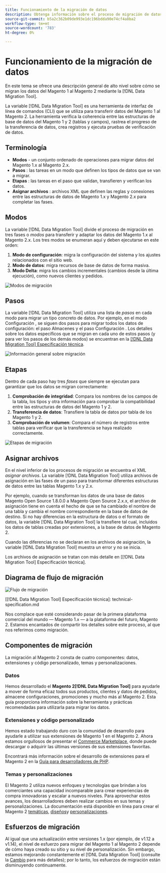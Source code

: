 ```yaml
---
title: Funcionamiento de la migración de datos
description: Obtenga información sobre el proceso de migración de datos entre el Magento 1 y el Magento 2, incluida la terminología, los diagramas de flujo de trabajo y los pasos.
source-git-commit: b5a2c362b09de993e1dc196bdda90e74cf4a8ba2
workflow-type: tm+mt
source-wordcount: '783'
ht-degree: 0%

---
```



# Funcionamiento de la migración de datos

En este tema se ofrece una descripción general de alto nivel sobre cómo se migran los datos del Magento 1 al Magento 2 mediante la [!DNL Data Migration Tool].

La variable [!DNL Data Migration Tool] es una herramienta de interfaz de línea de comandos (CLI) que se utiliza para transferir datos del Magento 1 al Magento 2. La herramienta verifica la coherencia entre las estructuras de base de datos del Magento 1 y 2 (tablas y campos), rastrea el progreso de la transferencia de datos, crea registros y ejecuta pruebas de verificación de datos.

## Terminología

* **Modos** - un conjunto ordenado de operaciones para migrar datos del Magento 1.x al Magento 2.x.
* **Pasos** : las tareas en un modo que definen los tipos de datos que se van a migrar.
* **Etapas** : las tareas en el paso que validan, transfieren y verifican los datos.
* **Asignar archivos** : archivos XML que definen las reglas y conexiones entre las estructuras de datos de Magento 1.x y Magento 2.x para completar las fases.

## Modos

La variable [!DNL Data Migration Tool] divide el proceso de migración en tres fases o *modos* para transferir y adaptar los datos del Magento 1.x al Magento 2.x. Los tres modos se enumeran aquí y deben ejecutarse en este orden:

1. **Modo de configuración**: migra la configuración del sistema y los ajustes relacionados con el sitio web.
1. **Modo de datos**: migra recursos de base de datos de forma masiva.
1. **Modo Delta**: migra los cambios incrementales (cambios desde la última ejecución), como nuevos clientes y pedidos.

![Modos de migración](../../assets/data-migration/MigrationModes2.png)

## Pasos

La variable [!DNL Data Migration Tool] utiliza una lista de *pasos* en cada modo para migrar un tipo concreto de datos. Por ejemplo, en el modo Configuración , se siguen dos pasos para migrar todos los datos de configuración: el paso Almacenes y el paso Configuración . Los detalles sobre los datos específicos que se migran en cada uno de estos pasos (y para ver los pasos de los demás modos) se encuentran en la [[!DNL Data Migration Tool] Especificación técnica](technical-specification.md).

![Información general sobre migración](../../assets/data-migration/MigrationOverview2.png)

## Etapas

Dentro de cada paso hay tres *fases* que siempre se ejecutan para garantizar que los datos se migran correctamente:

1. **Comprobación de integridad**: Compara los nombres de los campos de la tabla, los tipos y otra información para comprobar la compatibilidad entre las estructuras de datos del Magento 1 y 2.
1. **Transferencia de datos**: Transfiere la tabla de datos por tabla de los Magento 1 y 2.
1. **Comprobación de volumen**: Compara el número de registros entre tablas para verificar que la transferencia se haya realizado correctamente.

![Etapas de migración](../../assets/data-migration/MigrationSteps2.png)

## Asignar archivos

En el nivel inferior de los procesos de migración se encuentra el XML *asignar archivos*. La variable [!DNL Data Migration Tool] utiliza archivos de asignación en las fases de un paso para transformar diferentes estructuras de datos entre las tablas Magento 1.x y 2.x.

Por ejemplo, cuando se transforman los datos de una base de datos Magento Open Source 1.8.0.0 a Magento Open Source 2.x.x, el archivo de asignación tiene en cuenta el hecho de que se ha cambiado el nombre de una tabla y cambia el nombre correspondiente en la base de datos de destino. Si no hay diferencias en la estructura de datos o el formato de datos, la variable [!DNL Data Migration Tool] la transfiere tal cual, incluidos los datos de tablas creadas por extensiones, a la base de datos de Magento 2.

Cuando las diferencias no se declaran en los archivos de asignación, la variable [!DNL Data Migration Tool] muestra un error y no se inicia.

Los archivos de asignación se tratan con más detalle en [[!DNL Data Migration Tool] Especificación técnica].

## Diagrama de flujo de migración

![Flujo de migración](../../assets/data-migration/migration_flow.png)

<!-- Link definitions -->
[[!DNL Data Migration Tool] Especificación técnica]: technical-specification.md

[Migration Modes]: ../../assets/data-migration/MigrationModes2.png

[Migration Overview]: ../../assets/data-migration/MigrationOverview2.png

[Migration Steps]: ../../assets/data-migration/MigrationSteps2.png

Nos complace que esté considerando pasar de la primera plataforma comercial del mundo — Magento 1.x — a la plataforma del futuro, Magento 2. Estamos encantados de compartir los detalles sobre este proceso, al que nos referimos como migración.

## Componentes de migración

La migración al Magento 2 consta de cuatro componentes: datos, extensiones y código personalizado, temas y personalizaciones.

### Datos

Hemos desarrollado el **Magento 2[!DNL Data Migration Tool]** para ayudarle a mover de forma eficaz todos sus productos, clientes y datos de pedidos, almacene configuraciones, promociones y mucho más al Magento 2. Esta guía proporciona información sobre la herramienta y prácticas recomendadas para utilizarla para migrar los datos.

### Extensiones y código personalizado

Hemos estado trabajando duro con la comunidad de desarrollo para ayudarle a utilizar sus extensiones de Magento 1 en el Magento 2. Ahora estamos orgullosos de presentar el [Commerce Marketplace](https://marketplace.magento.com/), donde puede descargar o adquirir las últimas versiones de sus extensiones favoritas.

Encontrará más información sobre el desarrollo de extensiones para el Magento 2 en la [Guía para desarrolladores de PHP](https://developer.adobe.com/commerce/php/development/).

### Temas y personalizaciones

El Magento 2 utiliza nuevos enfoques y tecnologías que brindan a los comerciantes una capacidad incomparable para crear experiencias de compra innovadoras y escalar a nuevos niveles. Para aprovechar estos avances, los desarrolladores deben realizar cambios en sus temas y personalizaciones. La documentación está disponible en línea para crear el Magento 2 [temáticas](https://developer.adobe.com/commerce/frontend-core/guide/themes/), [diseños](https://developer.adobe.com/commerce/frontend-core/guide/layouts/)y [personalizaciones](https://developer.adobe.com/commerce/frontend-core/guide/layouts/xml-manage/).

## Esfuerzos de migración

Al igual que una actualización entre versiones 1.x (por ejemplo, de v1.12 a v1.14), el nivel de esfuerzo para migrar del Magento 1 al Magento 2 depende de cómo haya creado su sitio y su nivel de personalización.
Sin embargo, estamos mejorando constantemente el [!DNL Data Migration Tool] (consulte la [Cambio](https://github.com/magento/data-migration-tool/blob/2.3/CHANGELOG.md) para más detalles); por lo tanto, los esfuerzos de migración están disminuyendo continuamente.
